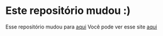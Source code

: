 # Este repositório mudou :)

Esse repositório mudou para [aqui](https://github.com/edutvares/edutvares.github.io)
Você pode ver esse site [aqui](https://edutvares.github.io/)
